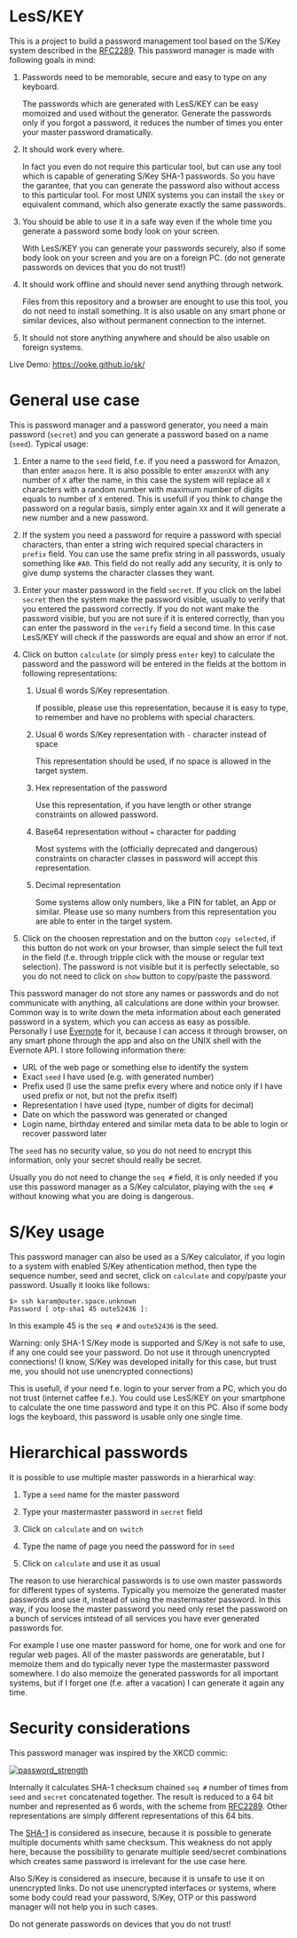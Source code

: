 # LesS/KEY

This is a project to build a password management tool based on the
S/Key system described in the
[RFC2289](https://tools.ietf.org/html/rfc2289). This password manager
is made with following goals in mind:

1. Passwords need to be memorable, secure and easy to type on any
   keyboard.
   
   The passwords which are generated with LesS/KEY can be easy
   momoized and used without the generator. Generate the passwords
   only if you forgot a password, it reduces the number of times you
   enter your master password dramatically.

1. It should work every where.

   In fact you even do not require this particular tool, but can use
   any tool which is capable of generating S/Key SHA-1 passwords. So
   you have the garantee, that you can generate the password also
   without access to this particular tool. For most UNIX systems you
   can install the `skey` or equivalent command, which also generate
   exactly the same passwords.
   
1. You should be able to use it in a safe way even if the whole time
   you generate a password some body look on your screen.
   
   With LesS/KEY you can generate your passwords securely, also if
   some body look on your screen and you are on a foreign PC. (do not
   generate passwords on devices that you do not trust!)
   
1. It should work offline and should never send anything through
   network.
   
   Files from this repository and a browser are enought to use this
   tool, you do not need to install something. It is also usable on
   any smart phone or similar devices, also without permanent
   connection to the internet.
   
1. It should not store anything anywhere and should be also usable on
   foreign systems.

Live Demo: https://ooke.github.io/sk/

# General use case

This is password manager and a password generator, you need a main
password (`secret`) and you can generate a password based on a
name (`seed`). Typical usage:

1. Enter a name to the `seed` field, f.e. if you need a password for
   Amazon, than enter `amazon` here. It is also possible to enter
   `amazonXX` with any number of `X` after the name, in this case the
   system will replace all `X` characters with a random number with
   maximum number of digits equals to number of `X` entered. This is
   usefull if you think to change the password on a regular basis,
   simply enter again `XX` and it will generate a new number and a new
   password.
   
1. If the system you need a password for require a password with
   special characters, than enter a string wich required special
   characters in `prefix` field. You can use the same prefix string in
   all passwords, usualy something like `#A0`. This field do not
   really add any security, it is only to give dump systems the
   character classes they want.
   
1. Enter your master password in the field `secret`. If you click on
   the label `secret` then the system make the password visible,
   usually to verify that you entered the password correctly. If you
   do not want make the password visible, but you are not sure if it
   is entered correctly, than you can enter the password in the
   `verify` field a second time. In this case LesS/KEY will check if
   the passwords are equal and show an error if not.

1. Click on button `calculate` (or simply press `enter` key) to
   calculate the password and the password will be entered in the
   fields at the bottom in following representations:
   
   1. Usual 6 words S/Key representation.

      If possible, please use this representation, because it is easy
      to type, to remember and have no problems with special
      characters.
  
   1. Usual 6 words S/Key representation with `-` character instead of
      space
      
      This representation should be used, if no space is allowed in
      the target system.
      
   1. Hex representation of the password
   
      Use this representation, if you have length or other strange
      constraints on allowed password.
   
   1. Base64 representation without `=` character for padding
   
      Most systems with the (officially deprecated and dangerous)
      constraints on character classes in password will accept this
      representation.
   
   1. Decimal representation
   
      Some systems allow only numbers, like a PIN for tablet, an App
      or similar. Please use so many numbers from this representation
      you are able to enter in the target system.
      
1. Click on the choosen represtation and on the button `copy
   selected`, if this button do not work on your browser, than simple
   select the full text in the field (f.e. through tripple click with
   the mouse or regular text selection). The password is not visible
   but it is perfectly selectable, so you do not need to click on
   `show` button to copy/paste the password.

This password manager do not store any names or passwords and do not
communicate with anything, all calculations are done within your
browser. Common way is to write down the meta information about each
generated password in a system, which you can access as easy as
possible. Personally I use [Evernote](http://www.evernote.com) for it,
because I can access it through browser, on any smart phone through
the app and also on the UNIX shell with the Evernote API. I store
following information there:

- URL of the web page or something else to identify the system
- Exact `seed` I have used (e.g. with generated number)
- Prefix used (I use the same prefix every where and notice only if I
  have used prefix or not, but not the prefix itself)
- Representation I have used (type, number of digits for decimal)
- Date on which the password was generated or changed
- Login name, birthday entered and similar meta data to be able to
  login or recover password later

The `seed` has no security value, so you do not need to encrypt this
information, only your secret should really be secret.

Usually you do not need to change the `seq #` field, it is only needed
if you use this password manager as a S/Key calculator, playing with
the `seq #` without knowing what you are doing is dangerous.

# S/Key usage

This password manager can also be used as a S/Key calculator, if you
login to a system with enabled S/Key athentication method, then type
the sequence number, seed and secret, click on `calculate` and
copy/paste your password. Usually it looks like follows:

```
$> ssh karam@outer.space.unknown
Password [ otp-sha1 45 oute52436 ]:
```

In this example 45 is the `seq #` and `oute52436` is the seed.

Warning: only SHA-1 S/Key mode is supported and S/Key is not safe to
use, if any one could see your password. Do not use it through
unencrypted connections! (I know, S/Key was developed initally for
this case, but trust me, you should not use unencrypted connections)

This is usefull, if your need f.e. login to your server from a PC,
which you do not trust (internet caffee f.e.). You could use LesS/KEY
on your smartphone to calculate the one time password and type it on
this PC. Also if some body logs the keyboard, this password is usable
only one single time.

# Hierarchical passwords

It is possible to use multiple master passwords in a hierarhical way:

1. Type a `seed` name for the master password

1. Type your mastermaster password in `secret` field

1. Click on `calculate` and on `switch`

1. Type the name of page you need the password for in `seed`

1. Click on `calculate` and use it as usual

The reason to use hierarchical passwords is to use own master
passwords for different types of systems. Typically you memoize the
generated master passwords and use it, instead of using the
mastermaster password. In this way, if you loose the master password
you need only reset the password on a bunch of services intstead of
all services you have ever generated passwords for.

For example I use one master password for home, one for work and one
for regular web pages. All of the master passwords are generatable,
but I memoize them and do typically never type the mastermaster
password somewhere. I do also memoize the generated passwords for all
important systems, but if I forget one (f.e. after a vacation) I can
generate it again any time.

# Security considerations

This password manager was inspired by the XKCD commic:

[![password_strength](https://imgs.xkcd.com/comics/password_strength.png)](https://www.xkcd.com/936/)

Internally it calculates SHA-1 checksum chained `seq #` number of
times from `seed` and `secret` concatenated together. The result is
reduced to a 64 bit number and represented as 6 words, with the scheme
from [RFC2289](https://tools.ietf.org/html/rfc2289). Other
representations are simply different representations of this 64 bits.

The [SHA-1](https://en.wikipedia.org/wiki/SHA-1) is considered as
insecure, because it is possible to generate multiple documents whith
same checksum. This weakness do not apply here, because the
possibility to genarate multiple seed/secret combinations which
creates same password is irrelevant for the use case here.

Also S/Key is considered as insecure, because it is unsafe to use it
on unencrypted links. Do not use unencrypted interfaces or systems,
where some body could read your password, S/Key, OTP or this password
manager will not help you in such cases.

Do not generate passwords on devices that you do not trust!
